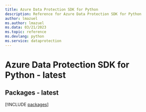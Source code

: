 ```yaml
---
title: Azure Data Protection SDK for Python
description: Reference for Azure Data Protection SDK for Python
author: lmazuel
ms.author: lmazuel
ms.data: 03/21/2023
ms.topic: reference
ms.devlang: python
ms.service: dataprotection
---
```

# Azure Data Protection SDK for Python - latest
## Packages - latest
[!INCLUDE [packages](data-protection-index.md)]
